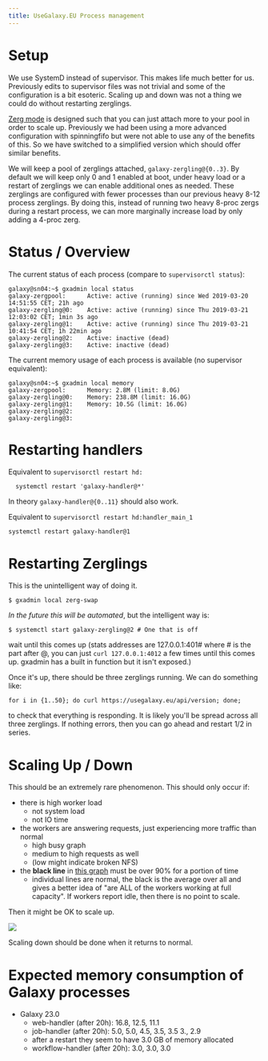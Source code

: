```yaml
---
title: UseGalaxy.EU Process management
---
```


# Setup

We use SystemD instead of supervisor. This makes life much better for us. Previously edits to supervisor files was not trivial and some of the configuration is a bit esoteric. Scaling up and down was not a thing we could do without restarting zerglings.

[Zerg mode](https://uwsgi-docs.readthedocs.io/en/latest/articles/TheArtOfGracefulReloading.html#zerg-mode) is designed such that you can just attach more to your pool in order to scale up. Previously we had been using a more advanced configuration with spinningfifo but were not able to use any of the benefits of this. So we have switched to a simplified version which should offer similar benefits.

We will keep a pool of zerglings attached, `galaxy-zergling@{0..3}`. By default we will keep only 0 and 1 enabled at boot, under heavy load or a restart of zerglings we can enable additional ones as needed. These zerglings are configured with fewer processes than our previous heavy 8-12 process zerglings. By doing this, instead of running two heavy 8-proc zergs during a restart process, we can more marginally increase load by only adding a 4-proc zerg.

# Status / Overview

The current status of each process (compare to `supervisorctl status`):

```
galaxy@sn04:~$ gxadmin local status
galaxy-zergpool:      Active: active (running) since Wed 2019-03-20 14:51:55 CET; 21h ago
galaxy-zergling@0:    Active: active (running) since Thu 2019-03-21 12:03:02 CET; 1min 3s ago
galaxy-zergling@1:    Active: active (running) since Thu 2019-03-21 10:41:54 CET; 1h 22min ago
galaxy-zergling@2:    Active: inactive (dead)
galaxy-zergling@3:    Active: inactive (dead)
```

The current memory usage of each process is available (no supervisor equivalent):

```console
galaxy@sn04:~$ gxadmin local memory
galaxy-zergpool:      Memory: 2.8M (limit: 8.0G)
galaxy-zergling@0:    Memory: 238.8M (limit: 16.0G)
galaxy-zergling@1:    Memory: 10.5G (limit: 16.0G)
galaxy-zergling@2:
galaxy-zergling@3:
```

# Restarting handlers

Equivalent to `supervisorctl restart hd:`

```console
  systemctl restart 'galaxy-handler@*'
```
In theory `galaxy-handler@{0..11}` should also work.

Equivalent to `supervisorctl restart hd:handler_main_1`

```console
systemctl restart galaxy-handler@1
```

# Restarting Zerglings

This is the unintelligent way of doing it.

```
$ gxadmin local zerg-swap
```

*In the future this will be automated*, but the intelligent way is:

```
$ systemctl start galaxy-zergling@2 # One that is off
```

wait until this comes up (stats addresses are 127.0.0.1:401# where # is the part after @, you can just `curl 127.0.0.1:4012` a few times until this comes up. gxadmin has a built in function but it isn't exposed.)

Once it's up, there should be three zerglings running. We can do something like:

```
for i in {1..50}; do curl https://usegalaxy.eu/api/version; done;
```

to check that everything is responding. It is likely you'll be spread across all three zerglings. If nothing errors, then you can go ahead and restart 1/2 in series.

# Scaling Up / Down

This should be an extremely rare phenomenon. This should only occur if:

- there is high worker load
	- not system load
	- not IO time
- the workers are answering requests, just experiencing more traffic than normal
	- high busy graph
	- medium to high requests as well
	- (low might indicate broken NFS)
- the **black line** in [this graph](https://stats.galaxyproject.eu/d/000000004/galaxy?refresh=5m&panelId=102&fullscreen&orgId=1&from=now-6h&to=now) must be over 90% for a portion of time
	- individual lines are normal, the black is the average over all and gives a better idea of "are ALL of the workers working at full capacity". If workers report idle, then there is no point to scale.

Then it might be OK to scale up.

![](./scale-up.png)

Scaling down should be done when it returns to normal.

# Expected memory consumption of Galaxy processes

* Galaxy 23.0
  *  web-handler (after 20h): 16.8, 12.5, 11.1
  *  job-handler (after 20h): 5.0, 5.0, 4.5, 3.5, 3.5 3., 2.9
    * after a restart they seem to have 3.0 GB of memory allocated  
  *  workflow-handler (after 20h): 3.0, 3.0, 3.0

